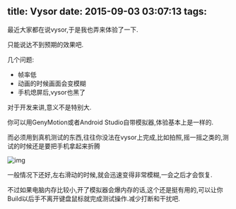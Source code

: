 title: Vysor
date: 2015-09-03 03:07:13
tags:
---
最近大家都在说vysor,于是我也弄来体验了一下.

只能说达不到预期的效果吧.

几个问题:

- 帧率低
- 动画的时候画面会变模糊
- 手机熄屏后,vysor也黑了

对于开发来讲,意义不是特别大.

你可以用GenyMotion或者Android Studio自带模拟器,体验基本上是一样的.

而必须用到真机测试的东西,往往你没法在vysor上完成,比如拍照,摇一摇之类的,测试的时候还是要把手机拿起来折腾


![img](/images/vysor_screen_shot.jpg)

一般情况下还好,左右滑动的时候,就会迅速变得非常模糊,一会之后才会恢复.

不过如果电脑内存比较小,开了模拟器会爆内存的话,这个还是挺有用的,可以让你Build以后手不离开键盘鼠标就完成测试操作.减少打断和干扰吧.